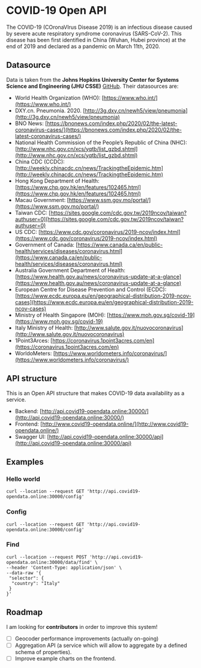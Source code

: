# COVID-19 Open API

The COVID-19 (COronaVIrus Disease 2019) is an infectious disease caused by severe acute respiratory syndrome coronavirus (SARS-CoV-2).
This disease has been first identified in China (Wuhan, Hubei province) at the end of 2019 and declared as a pandemic on March 11th, 2020.

## Datasource

Data is taken from the **Johns Hopkins University Center for Systems Science and Engineering (JHU CSSE)** [GitHub](https://github.com/CSSEGISandData/COVID-19).
Their datasources are:

- World Health Organization (WHO): [https://www.who.int/](https://www.who.int/)
- DXY.cn. Pneumonia. 2020. [http://3g.dxy.cn/newh5/view/pneumonia](http://3g.dxy.cn/newh5/view/pneumonia)
- BNO News: [https://bnonews.com/index.php/2020/02/the-latest-coronavirus-cases/](https://bnonews.com/index.php/2020/02/the-latest-coronavirus-cases/)
- National Health Commission of the People’s Republic of China (NHC): [http://www.nhc.gov.cn/xcs/yqtb/list_gzbd.shtml](http://www.nhc.gov.cn/xcs/yqtb/list_gzbd.shtml)
- China CDC (CCDC): [http://weekly.chinacdc.cn/news/TrackingtheEpidemic.htm](http://weekly.chinacdc.cn/news/TrackingtheEpidemic.htm)
- Hong Kong Department of Health: [https://www.chp.gov.hk/en/features/102465.html](https://www.chp.gov.hk/en/features/102465.html)
- Macau Government: [https://www.ssm.gov.mo/portal/](https://www.ssm.gov.mo/portal/)
- Taiwan CDC: [https://sites.google.com/cdc.gov.tw/2019ncov/taiwan?authuser=0](https://sites.google.com/cdc.gov.tw/2019ncov/taiwan?authuser=0)
- US CDC: [https://www.cdc.gov/coronavirus/2019-ncov/index.html](https://www.cdc.gov/coronavirus/2019-ncov/index.html)
- Government of Canada: [https://www.canada.ca/en/public-health/services/diseases/coronavirus.html](https://www.canada.ca/en/public-health/services/diseases/coronavirus.html)
- Australia Government Department of Health: [https://www.health.gov.au/news/coronavirus-update-at-a-glance](https://www.health.gov.au/news/coronavirus-update-at-a-glance)
- European Centre for Disease Prevention and Control (ECDC): [https://www.ecdc.europa.eu/en/geographical-distribution-2019-ncov-cases](https://www.ecdc.europa.eu/en/geographical-distribution-2019-ncov-cases)
- Ministry of Health Singapore (MOH): [https://www.moh.gov.sg/covid-19](https://www.moh.gov.sg/covid-19)
- Italy Ministry of Health: [http://www.salute.gov.it/nuovocoronavirus](http://www.salute.gov.it/nuovocoronavirus)
- 1Point3Arces: [https://coronavirus.1point3acres.com/en](https://coronavirus.1point3acres.com/en)
- WorldoMeters: [https://www.worldometers.info/coronavirus/](https://www.worldometers.info/coronavirus/)

## API structure

This is an Open API structure that makes COVID-19 data availability as a service.

- Backend: [http://api.covid19-opendata.online:30000/](http://api.covid19-opendata.online:30000/)
- Frontend: [http://www.covid19-opendata.online/](http://www.covid19-opendata.online/)
- Swagger UI: [http://api.covid19-opendata.online:30000/api](http://api.covid19-opendata.online:30000/api)

## Examples

### Hello world
`curl --location --request GET 'http://api.covid19-opendata.online:30000/config'`

### Config
`curl --location --request GET 'http://api.covid19-opendata.online:30000/config'`

### Find

```
curl --location --request POST 'http://api.covid19-opendata.online:30000/data/find' \
--header 'Content-Type: application/json' \
--data-raw '{
 "selector": {
  "country": "Italy"
 }
}'
```

## Roadmap

I am looking for **contributors** in order to improve this system!

- [ ] Geocoder performance improvements (actually on-going)
- [ ] Aggregation API (a service which will allow to aggregate by a defined schema of properties).
- [ ] Improve example charts on the frontend.
